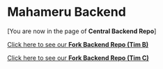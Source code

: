 # Mahameru Backend

[You are now in the page of **Central Backend Repo**]

[Click here to see our **Fork Backend Repo (Tim B)**](https://github.com/farrasalif1302/MahameruBackendTimB)

[Click here to see our **Fork Backend Repo (Tim C)**](https://github.com/DhiaReza/MahameruBackend)
